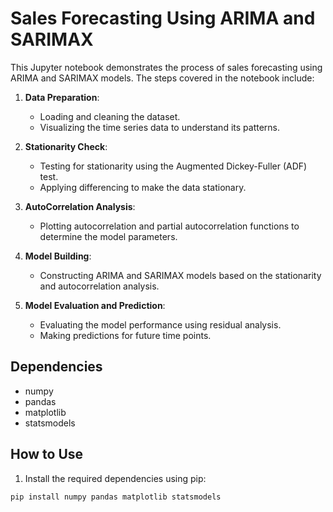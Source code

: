 # Sales Forecasting Using ARIMA and SARIMAX

This Jupyter notebook demonstrates the process of sales forecasting using ARIMA and SARIMAX models. The steps covered in the notebook include:

1. **Data Preparation**:
   - Loading and cleaning the dataset.
   - Visualizing the time series data to understand its patterns.

2. **Stationarity Check**:
   - Testing for stationarity using the Augmented Dickey-Fuller (ADF) test.
   - Applying differencing to make the data stationary.

3. **AutoCorrelation Analysis**:
   - Plotting autocorrelation and partial autocorrelation functions to determine the model parameters.

4. **Model Building**:
   - Constructing ARIMA and SARIMAX models based on the stationarity and autocorrelation analysis.

5. **Model Evaluation and Prediction**:
   - Evaluating the model performance using residual analysis.
   - Making predictions for future time points.

## Dependencies

- numpy
- pandas
- matplotlib
- statsmodels

## How to Use

1. Install the required dependencies using pip:

```bash
pip install numpy pandas matplotlib statsmodels

